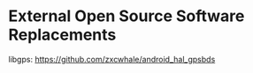 # External Open Source Software Replacements

libgps: https://github.com/zxcwhale/android_hal_gpsbds